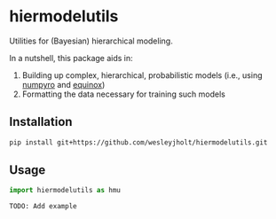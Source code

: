 # hiermodelutils
Utilities for (Bayesian) hierarchical modeling.

In a nutshell, this package aids in:
1. Building up complex, hierarchical, probabilistic models (i.e., using [numpyro](https://github.com/pyro-ppl/numpyro) and [equinox](https://github.com/patrick-kidger/equinox))
2. Formatting the data necessary for training such models

## Installation
```bash
pip install git+https://github.com/wesleyjholt/hiermodelutils.git
```

## Usage
```python
import hiermodelutils as hmu

TODO: Add example
```